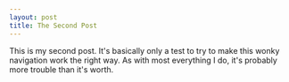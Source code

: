```yaml
---
layout: post
title: The Second Post
---
```


This is my second post. It's basically only a test to try to make this wonky navigation work the right way. As with most everything I do, it's probably more trouble than it's worth.
